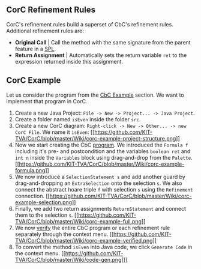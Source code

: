 ## CorC Refinement Rules
CorC's refinement rules build a superset of CbC's refinement rules. Additional refinement rules are:
- **Original Call** | Call the method with the same signature from the parent feature in a [SPL](#software-product-lines).
- **Return Assignment** | Automatically sets the return variable `ret` to the expression returned inside this assignment.

## CorC Example
Let us consider the program from the [CbC Example](#cbc-example) section. We want to implement that program in CorC.

1. Create a new Java Project: `File -> New -> Project... -> Java Project`.
2. Create a folder named `isEven` inside the folder `src`.
3. Create a new CorC diagram: `Right-click -> New -> Other... -> new CorC File`. We name it `isEven`:
[[https://github.com/KIT-TVA/CorC/blob/master/Wiki/corc-example-project-structure.png]]
4. Now we start creating the CbC [program](#cbc-example). We introduced the `Formula f` including it's pre- and postcondition and the variables `boolean ret` and `int n` inside the `Variables` block using drag-and-drop from the `Palette`.
[[https://github.com/KIT-TVA/CorC/blob/master/Wiki/corc-example-formula.png]]
5. We now introduce a `SelectionStatement s` and add another guard by drag-and-dropping an `ExtraSelection` onto the selection `s`. We also connect the abstract hoare triple `f` with selection `s` using the `Refinement` connection.
[[https://github.com/KIT-TVA/CorC/blob/master/Wiki/corc-example-selection.png]]
6. Finally, we add two return assignments `ReturnStatement` and connect them to the selection `s`.
[[https://github.com/KIT-TVA/CorC/blob/master/Wiki/corc-example-full.png]]
7. We now [verify](#verification) the entire CbC program or each refinement rule separately through the context menu.
[[https://github.com/KIT-TVA/CorC/blob/master/Wiki/corc-example-verified.png]]
8. To convert the method `isEven` into Java code, we click `Generate Code` in the context menu.
[[https://github.com/KIT-TVA/CorC/blob/master/Wiki/code-gen.png]]]

